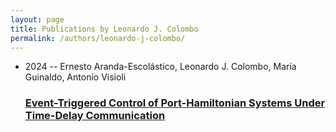 ```yaml
---
layout: page
title: Publications by Leonardo J. Colombo
permalink: /authors/leonardo-j-colombo/
---
```


<ul class="post-list">
<li><span class='post-meta'>2024 -- Ernesto Aranda-Escolástico, Leonardo J. Colombo, María Guinaldo, Antonio Visioli</span><h3><a class='post-link' href='../../event-triggered-control-of-port-hamiltonian-systems-under-time-delay-communication'>Event-Triggered Control of Port-Hamiltonian Systems Under Time-Delay Communication</a></h3></li>

</ul>
